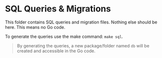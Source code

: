 # SQL Queries & Migrations

This folder contains SQL queries and migration files. Nothing else should be here. This means no Go code.

To generate the queries use the make command: `make sql`.

> By generating the queries, a new package/folder named `db` will be created and accessible in the Go code.
